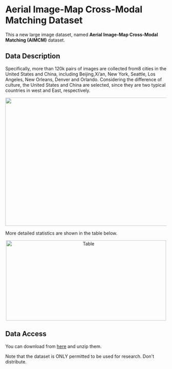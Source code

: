 # Aerial Image-Map Cross-Modal Matching Dataset



This a new large image dataset, named **Aerial Image-Map Cross-Modal Matching (AIMCM)** dataset. <br>

## Data Description
Specifically,  more  than  120k pairs  of images  are collected  from8 cities in the United States and China, including Beijing,Xi’an, New York, Seattle, Los Angeles, New    Orleans, Denver and Orlando. Considering the difference of culture, the United States and China are selected, since they are two typical countries in west and East, respectively.


<div  align="center">    

 <img src="https://github.com/CSLab113/City-8-Dataset/blob/master/Images/dataset_shown.png" width = "700" height = "400" align=center />
 </div>
 



More detailed statistics are shown in the table below.
 
 
 <div  align="center">    

 <img src= "https://github.com/CSLab113/City-8-Dataset/blob/master/Images/Table.png" width = "500" height = "250" alt="Table" align=center />
 </div>

##  Data Access

You can download from  [here](https://mailnwpueducn-my.sharepoint.com/:f:/g/personal/xcmeng_mail_nwpu_edu_cn/ErX8Gs9NNs5Bk5xm0tmdkIwB8wnwUqg9_lkLjkm2LsAvHA?e=rumXMw) and unzip them.


Note that the dataset is ONLY permitted to be used for research. Don't distribute.

